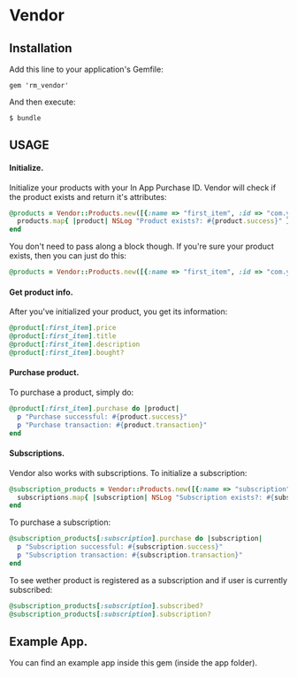 # Vendor

## Installation

Add this line to your application's Gemfile:

    gem 'rm_vendor'

And then execute:

    $ bundle

## USAGE

#### Initialize.

Initialize your products with your In App Purchase ID. Vendor will check if the product exists and return it's attributes:
    
```Ruby
@products = Vendor::Products.new([{:name => "first_item", :id => "com.your.first_item.id"}, {:name => "second_item", :id => "com.your.second_item.id"}]) do |products|
  products.map{ |product| NSLog "Product exists?: #{product.success}" }
end
```

You don't need to pass along a block though. If you're sure your product exists, then you can just do this:
      
```Ruby
@products = Vendor::Products.new([{:name => "first_item", :id => "com.your.first_item.id"}, {:name => "second_item", :id => "com.your.second_item.id"}])
```

#### Get product info.

After you've initialized your product, you get its information:
  
```Ruby
@product[:first_item].price
@product[:first_item].title
@product[:first_item].description
@product[:first_item].bought?
```

#### Purchase product.

To purchase a product, simply do:

```Ruby
@product[:first_item].purchase do |product|
  p "Purchase successful: #{product.success}"
  p "Purchase transaction: #{product.transaction}"
end
```

#### Subscriptions.

Vendor also works with subscriptions. To initialize a subscription:

```Ruby
@subscription_products = Vendor::Products.new([{:name => "subscription", :id => "com.your.subscription.id", :secret => "abcdefg12345", :subscription => true}]) do |subscriptions|
  subscriptions.map{ |subscription| NSLog "Subscription exists?: #{subscription.success}" }
end
```

To purchase a subscription:

```Ruby
@subscription_products[:subscription].purchase do |subscription|
  p "Subscription successful: #{subscription.success}"
  p "Subscription transaction: #{subscription.transaction}"
end
```

To see wether product is registered as a subscription and if user is currently subscribed:

```Ruby
@subscription_products[:subscription].subscribed?
@subscription_products[:subscription].subscription?
```

## Example App.

You can find an example app inside this gem (inside the app folder).
